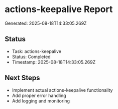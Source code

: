 # actions-keepalive Report

Generated: 2025-08-18T14:33:05.269Z

## Status
- Task: actions-keepalive
- Status: Completed
- Timestamp: 2025-08-18T14:33:05.269Z

## Next Steps
- Implement actual actions-keepalive functionality
- Add proper error handling
- Add logging and monitoring
